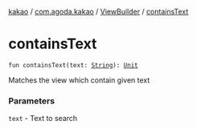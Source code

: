 [kakao](../../index.md) / [com.agoda.kakao](../index.md) / [ViewBuilder](index.md) / [containsText](.)

# containsText

`fun containsText(text: `[`String`](https://kotlinlang.org/api/latest/jvm/stdlib/kotlin/-string/index.html)`): `[`Unit`](https://kotlinlang.org/api/latest/jvm/stdlib/kotlin/-unit/index.html)

Matches the view which contain given text

### Parameters

`text` - Text to search